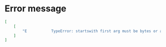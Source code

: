 # Error message

```json
[
    [
        "E           TypeError: startswith first arg must be bytes or a tuple of bytes, not str"
    ]
]
```
